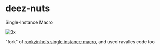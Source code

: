# deez-nuts
Single-Instance Macro


![3x](https://user-images.githubusercontent.com/101413447/172647825-a9b5598b-048f-4458-ac17-a0dc9dcdd1eb.png)

"fork" of [ronkzinho's single instance macro](https://gist.github.com/ronkzinho/319f328bbaf246ef3b82b3a5b864ebdc), and used ravalles code too
